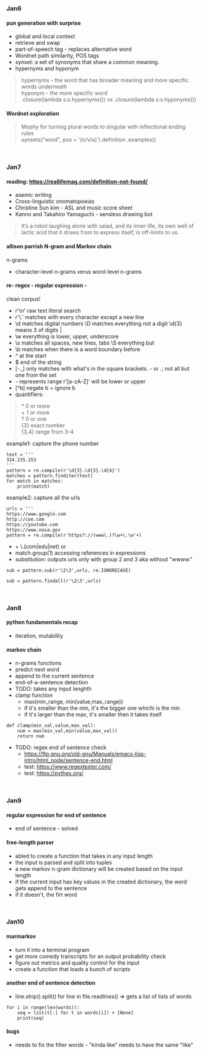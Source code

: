 ### Jan6

#### pun generation with surprise
* global and local context
* retrieve and swap
* part-of-speech tag - replaces alternative word
* Wordnet path similarity, POS tags
* synset: a set of synonyms that share a common meaning.
* hypernyms and hyponym

> hypernyms - the word that has broader meaning and more specific words underneath <br>
hyponym - the more specific word <br>
.closure(lambda s:s.hypernyms()) vs .closure(lambda s:s.hyponyms())

#### Wordnet exploration
> Mophy for turning plural words to singular with inflectional ending rules <br>
synsets("word", pos = '{n/v/a}').definition .examples()
<br>

### Jan7

#### reading: https://reallifemag.com/definition-not-found/
* asemic writing
* Cross-linguistic onomatopoeias
* Christine Sun kim - ASL and music score sheet
* Kanno and Takahiro Yamaguchi - sensless drawing bot 

>  It’s a robot laughing alone with salad, and its inner life, its own well of lactic acid that it draws from to express itself, is off-limits to us.

#### allison parrish N-gram and Markov chain 
n-grams
* character-level n-grams verus word-level n-grams

#### re- regex - regular expression - 
clean corpus!

* r'\n' raw text literal search 
* r'\\.' matches with every character except a new line 
* \\d matches digital numbers  \D matches everything not a digit \d{3} means 3 of digits | 
* \w everything is lower, upper, underscore 
* \s matches all spaces, new lines, tabs \S everything but
* \b matches when there is a word boundary before 
* ^ at the start
* $ end of the string
* [-.,] only matches with what's in the square brackets. - or .; not all but one from the set
* \- represents range r'[a-zA-Z]' will be lower or upper
* [^b] negate b = ignore b 
* quantifiers: 

> \* 0 or more <br>
> \+ 1 or more <br>
> ? 0 or one <br>
> {3} exact number <br>
> {3,4} range from 3-4

example1: capture the phone number
```
text = '''
324.235.153
'''
pattern = re.compile(r'\d{3}.\d{3}.\d{4}')
matches = pattern.finditer(text)
for match in matches:
	print(match)
```
example2: capture all the urls
```
urls = '''
https://www.google.com
http://coe.com
https://youtube.com
https://www.nasa.gov
pattern = re.compile(r'https?://(www\.)?\w+\.\w'+)
```

* \+ \\.(com|edu|net) or
* match.group(1) accessing references in expressions 
* substitution: outputs urls only with group 2 and 3 aka without "wwww."
```
sub = pattern.sub(r'\2\3',urls, re.IGNORECASE)
```
```
sub = pattern.findall(r'\2\3',urls)
```

<br>

### Jan8

#### python fundamentals recap
* iteration, mutability 

#### markov chain 
* n-grams functions
* predict next word 
* append to the current sentence
* end-of-a-sentence detection
* TODO: takes any input lenghth
* clamp function
	- max(min_range, min(value,max_range))
	- if it's smaller than the min, it's the bigger one whichi is the min
	- if it's larger than the max, it's smaller then it takes itself 

```
def clamp(min_val,value,max_val):
    num = max(min_val,min(value,max_val))
    return num
```

* TODO: regex end of sentence check
	- https://ftp.gnu.org/old-gnu/Manuals/emacs-lisp-intro/html_node/sentence-end.html
	- test: https://www.regextester.com/
	- test: https://pythex.org/


<br>

### Jan9

#### regular expression for end of sentence
* end of sentence - solved

#### free-length parser
* abled to create a function that takes in any input length
* the input is parsed and split into tuples
* a new markov n-gram dictionary will be created based on the input length
* if the current input has key values in the created dictionary, the word gets append to the sentence
* if it doesn't, the firt word 

<br>

### Jan10
#### marmarkov
* turn it into a terminal program 
* get more comedy transcripts for an output probability check
* figure out metrics and quality control for the input 
* create a function that loads a bunch of scripts

#### another end of sentence detection 
* line.strip().split() for line in file.readlines() => gets a list of lists of words
```
for i in range(len(words)): 
    seq = list(t[:] for t in words[i]) + [None]
    print(seq)
```

#### bugs
* needs to fix the filter words - "kinda like" needs to have the same "like"



